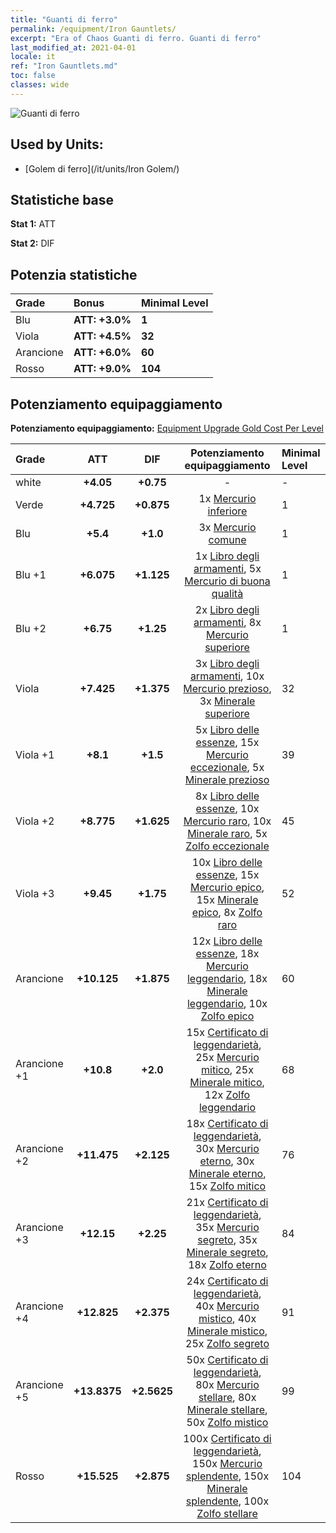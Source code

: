 ```yaml
---
title: "Guanti di ferro"
permalink: /equipment/Iron Gauntlets/
excerpt: "Era of Chaos Guanti di ferro. Guanti di ferro"
last_modified_at: 2021-04-01
locale: it
ref: "Iron Gauntlets.md"
toc: false
classes: wide
---
```


  ![Guanti di ferro](/images/e/e_6031.png)

## Used by Units:

* [Golem di ferro](/it/units/Iron Golem/) 


## Statistiche base
 **Stat 1:** ATT

 **Stat 2:** DIF

## Potenzia statistiche

  |     Grade    |   Bonus | Minimal Level | 
  |:-------------|:--------|:--------------| 
  | Blu | **ATT: +3.0%** | **1** | 
  | Viola | **ATT: +4.5%** | **32** | 
  | Arancione | **ATT: +6.0%** | **60** | 
  | Rosso | **ATT: +9.0%** | **104** | 


## Potenziamento equipaggiamento
 **Potenziamento equipaggiamento:** [Equipment Upgrade Gold Cost Per Level](/equipment/EquipmentUpgradeCostPerLevel/) 

  |          Grade      | ATT | DIF | Potenziamento equipaggiamento | Minimal Level |
  |:--------------------|:---------:|:---------:|:----------------:|:--------------|
  | white | **+4.05** | **+0.75** | - | - |
  | Verde | **+4.725** | **+0.875** | 1x [Mercurio inferiore](/it/Items/mat_2/) | 1 |
  | Blu | **+5.4** | **+1.0** | 3x [Mercurio comune](/it/Items/mat_8/) | 1 |
  | Blu +1 | **+6.075** | **+1.125** | 1x [Libro degli armamenti](/it/Items/mat_18/), 5x [Mercurio di buona qualità](/it/Items/mat_14/) | 1 |
  | Blu +2 | **+6.75** | **+1.25** | 2x [Libro degli armamenti](/it/Items/mat_25/), 8x [Mercurio superiore](/it/Items/mat_21/) | 1 |
  | Viola | **+7.425** | **+1.375** | 3x [Libro degli armamenti](/it/Items/mat_32/), 10x [Mercurio prezioso](/it/Items/mat_28/), 3x [Minerale superiore](/it/Items/mat_19/) | 32 |
  | Viola +1 | **+8.1** | **+1.5** | 5x [Libro delle essenze](/it/Items/mat_39/), 15x [Mercurio eccezionale](/it/Items/mat_35/), 5x [Minerale prezioso](/it/Items/mat_26/) | 39 |
  | Viola +2 | **+8.775** | **+1.625** | 8x [Libro delle essenze](/it/Items/mat_46/), 10x [Mercurio raro](/it/Items/mat_42/), 10x [Minerale raro](/it/Items/mat_40/), 5x [Zolfo eccezionale](/it/Items/mat_36/) | 45 |
  | Viola +3 | **+9.45** | **+1.75** | 10x [Libro delle essenze](/it/Items/mat_53/), 15x [Mercurio epico](/it/Items/mat_49/), 15x [Minerale epico](/it/Items/mat_47/), 8x [Zolfo raro](/it/Items/mat_43/) | 52 |
  | Arancione | **+10.125** | **+1.875** | 12x [Libro delle essenze](/it/Items/mat_60/), 18x [Mercurio leggendario](/it/Items/mat_56/), 18x [Minerale leggendario](/it/Items/mat_54/), 10x [Zolfo epico](/it/Items/mat_50/) | 60 |
  | Arancione +1 | **+10.8** | **+2.0** | 15x [Certificato di leggendarietà](/it/Items/mat_67/), 25x [Mercurio mitico](/it/Items/mat_63/), 25x [Minerale mitico](/it/Items/mat_61/), 12x [Zolfo leggendario](/it/Items/mat_57/) | 68 |
  | Arancione +2 | **+11.475** | **+2.125** | 18x [Certificato di leggendarietà](/it/Items/mat_74/), 30x [Mercurio eterno](/it/Items/mat_70/), 30x [Minerale eterno](/it/Items/mat_68/), 15x [Zolfo mitico](/it/Items/mat_64/) | 76 |
  | Arancione +3 | **+12.15** | **+2.25** | 21x [Certificato di leggendarietà](/it/Items/mat_81/), 35x [Mercurio segreto](/it/Items/mat_77/), 35x [Minerale segreto](/it/Items/mat_75/), 18x [Zolfo eterno](/it/Items/mat_71/) | 84 |
  | Arancione +4 | **+12.825** | **+2.375** | 24x [Certificato di leggendarietà](/it/Items/mat_88/), 40x [Mercurio mistico](/it/Items/mat_84/), 40x [Minerale mistico](/it/Items/mat_82/), 25x [Zolfo segreto](/it/Items/mat_78/) | 91 |
  | Arancione +5 | **+13.8375** | **+2.5625** | 50x [Certificato di leggendarietà](/it/Items/mat_95/), 80x [Mercurio stellare](/it/Items/mat_91/), 80x [Minerale stellare](/it/Items/mat_89/), 50x [Zolfo mistico](/it/Items/mat_85/) | 99 |
  | Rosso | **+15.525** | **+2.875** | 100x [Certificato di leggendarietà](/it/Items/mat_102/), 150x [Mercurio splendente](/it/Items/mat_98/), 150x [Minerale splendente](/it/Items/mat_96/), 100x [Zolfo stellare](/it/Items/mat_92/) | 104 |

